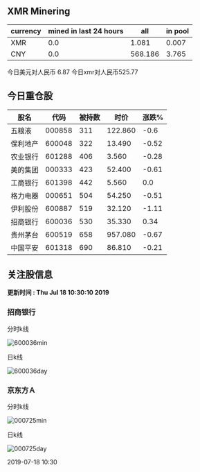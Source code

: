 ## XMR Minering

|currency|mined in last 24 hours|all|in pool|
|---|---|---|---|
|XMR|0.0|1.081|0.007|
|CNY|0.0|568.186|3.765|

今日美元对人民币 6.87	今日xmr对人民币525.77


## 今日重仓股 

|股名|代码|被持数|时价|涨跌%|
|---|---|---|---|---|
|五粮液|000858|311|122.860|-0.6|
|保利地产|600048|322|13.490|-0.52|
|农业银行|601288|406|3.560|-0.28|
|美的集团|000333|423|52.400|-0.61|
|工商银行|601398|442|5.560|0.0|
|格力电器|000651|504|54.250|-0.51|
|伊利股份|600887|519|32.120|-1.11|
|招商银行|600036|530|35.330|0.34|
|贵州茅台|600519|658|957.080|-0.67|
|中国平安|601318|690|86.810|-0.21|

## 关注股信息
**更新时间 : Thu Jul 18 10:30:10 2019**
### 招商银行 
分时k线

![600036min](http://image.sinajs.cn/newchart/min/n/sh600036.gif)

日k线

![600036day](http://image.sinajs.cn/newchart/daily/n/sh600036.gif)

### 京东方Ａ 
分时k线

![000725min](http://image.sinajs.cn/newchart/min/n/sz000725.gif)

日k线

![000725day](http://image.sinajs.cn/newchart/daily/n/sz000725.gif)

2019-07-18 10:30